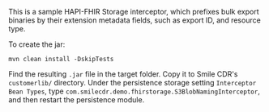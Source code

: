 This is a sample HAPI-FHIR Storage interceptor, which prefixes bulk export binaries by their extension metadata fields, such as export ID, and resource type.


To create the jar: 

```
mvn clean install -DskipTests
```

Find the resulting `.jar` file in the target folder. Copy it to Smile CDR's `customerlib/` directory. 
Under the persistence storage setting `Interceptor Bean Types`, type `com.smilecdr.demo.fhirstorage.S3BlobNamingInterceptor`, and then restart the persistence module. 


